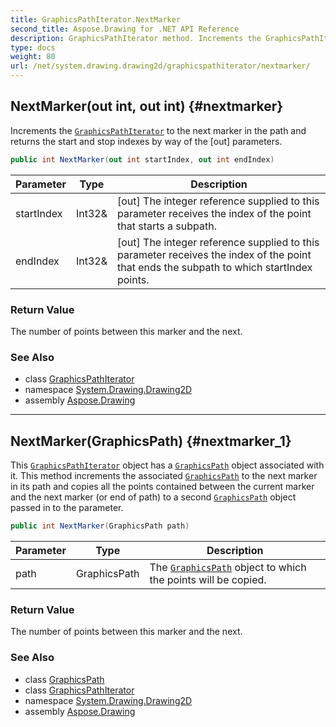 ```yaml
---
title: GraphicsPathIterator.NextMarker
second_title: Aspose.Drawing for .NET API Reference
description: GraphicsPathIterator method. Increments the GraphicsPathIterator to the next marker in the path and returns the start and stop indexes by way of the out parameters
type: docs
weight: 80
url: /net/system.drawing.drawing2d/graphicspathiterator/nextmarker/
---
```

## NextMarker(out int, out int) {#nextmarker}

Increments the [`GraphicsPathIterator`](../) to the next marker in the path and returns the start and stop indexes by way of the [out] parameters.

```csharp
public int NextMarker(out int startIndex, out int endIndex)
```

| Parameter | Type | Description |
| --- | --- | --- |
| startIndex | Int32& | [out] The integer reference supplied to this parameter receives the index of the point that starts a subpath. |
| endIndex | Int32& | [out] The integer reference supplied to this parameter receives the index of the point that ends the subpath to which startIndex points. |

### Return Value

The number of points between this marker and the next.

### See Also

* class [GraphicsPathIterator](../)
* namespace [System.Drawing.Drawing2D](../../graphicspathiterator/)
* assembly [Aspose.Drawing](../../../)

---

## NextMarker(GraphicsPath) {#nextmarker_1}

This [`GraphicsPathIterator`](../) object has a [`GraphicsPath`](../../graphicspath/) object associated with it. This method increments the associated [`GraphicsPath`](../../graphicspath/) to the next marker in its path and copies all the points contained between the current marker and the next marker (or end of path) to a second [`GraphicsPath`](../../graphicspath/) object passed in to the parameter.

```csharp
public int NextMarker(GraphicsPath path)
```

| Parameter | Type | Description |
| --- | --- | --- |
| path | GraphicsPath | The [`GraphicsPath`](../../graphicspath/) object to which the points will be copied. |

### Return Value

The number of points between this marker and the next.

### See Also

* class [GraphicsPath](../../graphicspath/)
* class [GraphicsPathIterator](../)
* namespace [System.Drawing.Drawing2D](../../graphicspathiterator/)
* assembly [Aspose.Drawing](../../../)


